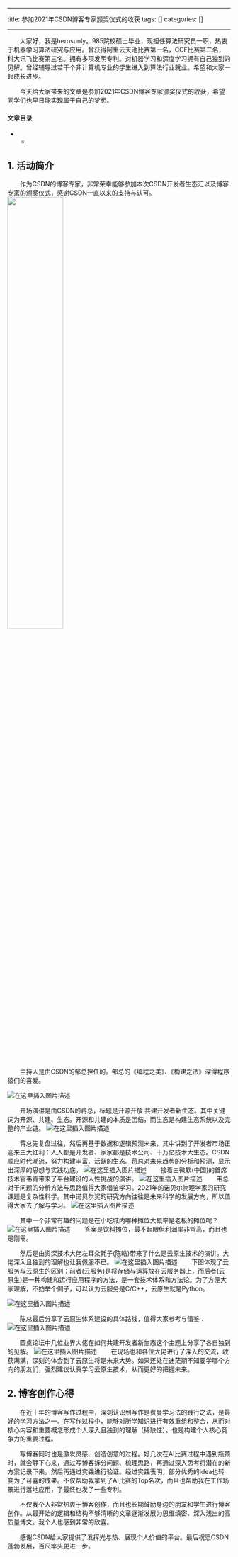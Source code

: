 
--- 
title:  参加2021年CSDN博客专家颁奖仪式的收获 
tags: []
categories: [] 

---
  大家好，我是herosunly。985院校硕士毕业，现担任算法研究员一职，热衷于机器学习算法研究与应用。曾获得阿里云天池比赛第一名，CCF比赛第二名，科大讯飞比赛第三名。拥有多项发明专利。对机器学习和深度学习拥有自己独到的见解。曾经辅导过若干个非计算机专业的学生进入到算法行业就业。希望和大家一起成长进步。

  今天给大家带来的文章是参加2021年CSDN博客专家颁奖仪式的收获，希望同学们也早日能实现属于自己的梦想。



#### 文章目录
- - 


## 1. 活动简介

  作为CSDN的博客专家，非常荣幸能够参加本次CSDN开发者生态汇以及博客专家的颁奖仪式，感谢CSDN一直以来的支持与认可。 <img src="https://img-blog.csdnimg.cn/2658ea91e73d4a9f9c8278d7f5817712.png?x-oss-process=image/watermark,type_ZmFuZ3poZW5naGVpdGk,shadow_10,text_aHR0cHM6Ly9ibG9nLmNzZG4ubmV0L2hlcm9zdW5seQ==,size_16,color_FFFFFF,t_70%20#pic_center" width="50%">

  主持人是由CSDN的邹总担任的。邹总的《编程之美》、《构建之法》深得程序猿们的喜爱。

<img src="https://img-blog.csdnimg.cn/b173cf6b8b2b43c3b9e6fe04a8b77171.png?x-oss-process=image/watermark,type_d3F5LXplbmhlaQ,shadow_50,text_Q1NETiBAaGVyb3N1bmx5,size_20,color_FFFFFF,t_70,g_se,x_16#pic_center" alt="在这里插入图片描述">

  开场演讲是由CSDN的蒋总，标题是开源开放 共建开发者新生态。其中关键词为开源、共建、生态。开源和共建的本质是团结，而生态是构建生态系统以及完整的产业链。 <img src="https://img-blog.csdnimg.cn/a997c0b79cc0438489175b6cb7fad578.png?x-oss-process=image/watermark,type_d3F5LXplbmhlaQ,shadow_50,text_Q1NETiBAaGVyb3N1bmx5,size_20,color_FFFFFF,t_70,g_se,x_16" alt="在这里插入图片描述">

  蒋总先复盘过往，然后再基于数据和逻辑预测未来，其中讲到了开发者市场正迎来三大红利：人人都是开发者、家家都是技术公司、十万亿技术大生态。CSDN顺应时代潮流，努力构建丰富、活跃的生态。蒋总对未来趋势的分析和预测，显示出深厚的思想与实践功底。 <img src="https://img-blog.csdnimg.cn/a20a077c0a524284b500883f64e49948.png?x-oss-process=image/watermark,type_d3F5LXplbmhlaQ,shadow_50,text_Q1NETiBAaGVyb3N1bmx5,size_20,color_FFFFFF,t_70,g_se,x_16#pic_center" alt="在这里插入图片描述">   接着由微软(中国)的首席技术官韦青带来了平台建设的人性挑战的演讲。 <img src="https://img-blog.csdnimg.cn/4638c8aac12e49efab760f0cb7e8959d.png?x-oss-process=image/watermark,type_d3F5LXplbmhlaQ,shadow_50,text_Q1NETiBAaGVyb3N1bmx5,size_20,color_FFFFFF,t_70,g_se,x_16#pic_center" alt="在这里插入图片描述">   韦总对于问题的分析方法与思路值得大家借鉴学习。2021年的诺贝尔物理学家的研究课题是复杂性科学。其中诺贝尔奖的研究方向往往是未来科学的发展方向，所以值得大家去了解与学习。 <img src="https://img-blog.csdnimg.cn/d4e10d9e18294ddbb15591553c7bad2a.png?x-oss-process=image/watermark,type_d3F5LXplbmhlaQ,shadow_50,text_Q1NETiBAaGVyb3N1bmx5,size_20,color_FFFFFF,t_70,g_se,x_16#pic_center" alt="在这里插入图片描述">

  其中一个非常有趣的问题是在小吃城内哪种摊位大概率是老板的摊位呢？ <img src="https://img-blog.csdnimg.cn/35a84017db1149cbad8a8b57bb9c05d2.png?x-oss-process=image/watermark,type_d3F5LXplbmhlaQ,shadow_50,text_Q1NETiBAaGVyb3N1bmx5,size_20,color_FFFFFF,t_70,g_se,x_16#pic_center" alt="在这里插入图片描述">   答案是饮料摊位，最不起眼但利润率非常高，而且也是刚需。

  然后是由资深技术大佬左耳朵耗子(陈皓)带来了什么是云原生技术的演讲。大佬深入且独到的理解也让我佩服不已。 <img src="https://img-blog.csdnimg.cn/26947ceed3fb409b99312c8ba29bcab6.png?x-oss-process=image/watermark,type_d3F5LXplbmhlaQ,shadow_50,text_Q1NETiBAaGVyb3N1bmx5,size_20,color_FFFFFF,t_70,g_se,x_16#pic_center" alt="在这里插入图片描述">   下图体现了云服务与云原生的区别：前者(云服务)是将存储与运算放在云服务器上，而后者(云原生)是一种构建和运行应用程序的方法，是一套技术体系和方法论。为了方便大家理解，不妨举个例子，可以认为云服务是C/C++，云原生就是Python。

<img src="https://img-blog.csdnimg.cn/bdc4fb8f002747fa8373df128e19abf7.png?x-oss-process=image/watermark,type_d3F5LXplbmhlaQ,shadow_50,text_Q1NETiBAaGVyb3N1bmx5,size_20,color_FFFFFF,t_70,g_se,x_16" alt="在这里插入图片描述">

  陈总最后分享了云原生体系建设的具体路线，值得大家参考与借鉴： <img src="https://img-blog.csdnimg.cn/05b9ad5054834cbb86cfabaccfae7a71.png?x-oss-process=image/watermark,type_d3F5LXplbmhlaQ,shadow_50,text_Q1NETiBAaGVyb3N1bmx5,size_20,color_FFFFFF,t_70,g_se,x_16#pic_center" alt="在这里插入图片描述">

  圆桌论坛中几位业界大佬在如何共建开发者新生态这个主题上分享了各自独到的见解。 <img src="https://img-blog.csdnimg.cn/220ae8b26431458299960c7b2bc61d34.png?x-oss-process=image/watermark,type_d3F5LXplbmhlaQ,shadow_50,text_Q1NETiBAaGVyb3N1bmx5,size_20,color_FFFFFF,t_70,g_se,x_16" alt="在这里插入图片描述">   在现场也和各位大佬进行了深入的交流，收获满满，深刻的体会到了云原生将是未来大势。如果还处在迷茫期不知要学哪个方向的朋友们，强烈建议认真学习云原生技术，从而更好的把握未来。

## 2. 博客创作心得

  在近十年的博客写作过程中，深刻认识到写作是费曼学习法的践行之法，是最好的学习方法之一。在写作过程中，能够对所学知识进行有效重组和整合，从而对核心内容和重要概念形成个人深入且独到的理解（稀缺性）。也是构建个人核心竞争力的重要过程。

  写博客同时也是激发灵感、创造创意的过程。好几次在AI比赛过程中遇到瓶颈时，就会静下心来，通过写博客拆分问题、梳理思路，再通过深入思考将潜在的新方案记录下来。然后再通过实践进行验证。经过实践表明，部分优秀的idea也转变为了可喜的成果。不仅帮助我拿到了AI比赛的Top名次，而且也帮助我在工作场景进行落地应用，了最终也发了一些专利。

  不仅我个人非常热衷于博客创作，而且也长期鼓励身边的朋友和学生进行博客创作。从最开始的逻辑和结构不够清晰的文章逐渐发展为思维缜密、深入浅出的高质量博文。我个人也感到非常的欣喜。

  感谢CSDN给大家提供了发挥光与热、展现个人价值的平台。最后祝愿CSDN蓬勃发展，百尺竿头更进一步。
